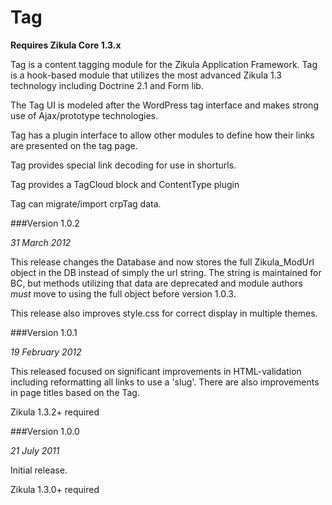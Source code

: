 Tag
===

**__Requires Zikula Core 1.3.x__**

Tag is a content tagging module for the Zikula Application Framework.
Tag is a hook-based module that utilizes the most advanced Zikula 1.3 technology
including Doctrine 2.1 and Form lib.

The Tag UI is modeled after the WordPress tag interface and makes strong use of
Ajax/prototype technologies.

Tag has a plugin interface to allow other modules to define how their links
are presented on the tag page.

Tag provides special link decoding for use in shorturls.

Tag provides a TagCloud block and ContentType plugin

Tag can migrate/import crpTag data.

###Version 1.0.2

_31 March 2012_

This release changes the Database and now stores the full Zikula_ModUrl object in the DB
instead of simply the url string. The string is maintained for BC, but methods utilizing
that data are deprecated and module authors *must* move to using the full object before
version 1.0.3.

This release also improves style.css for correct display in multiple themes.

###Version 1.0.1

_19 February 2012_

This released focused on significant improvements in HTML-validation including reformatting
all links to use a 'slug'. There are also improvements in page titles based on the Tag.

Zikula 1.3.2+ required


###Version 1.0.0

_21 July 2011_

Initial release.

Zikula 1.3.0+ required
